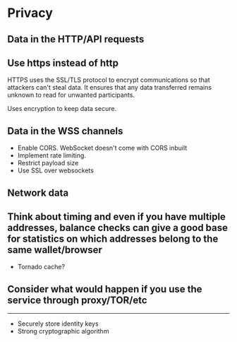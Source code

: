 # Privacy 

## Data in the HTTP/API requests
## Use https instead of http
HTTPS uses the SSL/TLS protocol to encrypt communications so that attackers can't steal data.
It ensures that any data transferred remains unknown to read for unwanted participants.

Uses encryption to keep data secure.

## Data in the WSS channels

- Enable CORS. WebSocket doesn't come with CORS inbuilt
- Implement rate limiting.
- Restrict payload size
- Use SSL over websockets

## Network data

## Think about timing and even if you have multiple addresses, balance checks can give a good base for statistics on which addresses belong to the same wallet/browser

- Tornado cache?


## Consider what would happen if you use the service through proxy/TOR/etc

---
- Securely store identity keys
- Strong cryptographic algorithm
